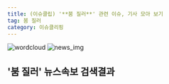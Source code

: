```yaml
---
title: (이슈클립) '**붐 질러**' 관련 이슈, 기사 모아 보기
tag: 붐 질러
category: 이슈클리핑
---
```

![wordcloud](https://s3.ap-northeast-2.amazonaws.com/lyrics101-wordcloud/2018-09-29-1538225896.png)
![news_img](https://user-images.githubusercontent.com/42597476/44507050-1206f400-a6e4-11e8-8d98-7ffbfebb353f.png)
## **'**붐 질러**'** 뉴스속보 검색결과

